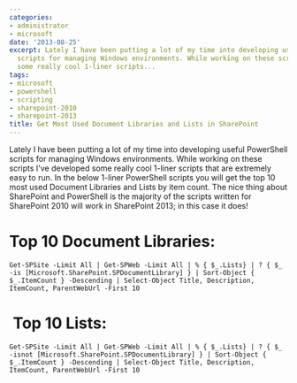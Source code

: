 ```yaml
---
categories:
- administrator
- microsoft
date: '2013-08-25'
excerpt: Lately I have been putting a lot of my time into developing useful PowerShell
  scripts for managing Windows environments. While working on these scripts I've developed
  some really cool 1-liner scripts...
tags:
- microsoft
- powershell
- scripting
- sharepoint-2010
- sharepoint-2013
title: Get Most Used Document Libraries and Lists in SharePoint
---
```


Lately I have been putting a lot of my time into developing useful PowerShell scripts for managing Windows environments. While working on these scripts I've developed some really cool 1-liner scripts that are extremely easy to run. In the below 1-liner PowerShell scripts you will get the top 10 most used Document Libraries and Lists by item count. The nice thing about SharePoint and PowerShell is the majority of the scripts written for SharePoint 2010 will work in SharePoint 2013; in this case it does!

# Top 10 Document Libraries:

```
Get-SPSite -Limit All | Get-SPWeb -Limit All | % { $_.Lists} | ? { $_ -is [Microsoft.SharePoint.SPDocumentLibrary] } | Sort-Object { $_.ItemCount } -Descending | Select-Object Title, Description, ItemCount, ParentWebUrl -First 10
```

#  Top 10 Lists:

```
Get-SPSite -Limit All | Get-SPWeb -Limit All | % { $_.Lists} | ? { $_ -isnot [Microsoft.SharePoint.SPDocumentLibrary] } | Sort-Object { $_.ItemCount } -Descending | Select-Object Title, Description, ItemCount, ParentWebUrl -First 10
```